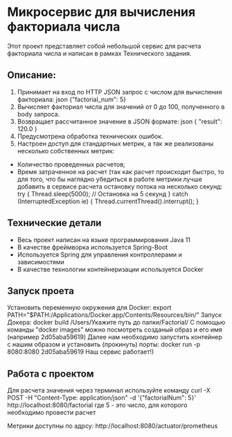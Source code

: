 # Микросервис для вычисления факториала числа
Этот проект представляет собой небольшой сервис для расчета факториала числа и написан в рамках Технического задания.
## Описание:
1. Принимает на вход по HTTP JSON запрос с числом для вычисления факториала: json {"factorial_num": 5}
2. Вычисляет факториал числа для значений от 0 до 100, полученного в body запроса.
3. Возвращает рассчитанное значение в JSON формате: json { "result": 120.0 }
4. Предусмотрена обработка технических ошибок.
5. Настроен доступ для стандартных метрик, а так же реализованы несколько собственных метрик:
- Количество проведенных расчетов;
- Время затраченное на расчет (так как расчет происходит быстро, то для того, что бы наглядно убедиться в работе метрики 
лучше добавить в сервисе расчета остановку потока на несколько секунд:
try {
Thread.sleep(5000); // Остановка на 5 секунд
} catch (InterruptedException ie) {
Thread.currentThread().interrupt();
}

## Технические детали
- Весь проект написан на языке программирования Java 11
- В качестве фреймворка используется Spring-Boot
- Используется Spring для управления контроллерами и зависимостями
- В качестве технологии контейнеризации используется Docker

## Запуск проета
Установить переменную окружения для Docker:
export PATH="$PATH:/Applications/Docker.app/Contents/Resources/bin/"
Запуск Докера:
docker build  /Users/Укажите путь до папки/Factorial/
С помощью команды "docker images" можно посмотреть созданый образ и его имя
(например 2d05aba59619)
Далее нам необходимо запустить контейнер с нашим образом и установить (прокинуть) порты: 
docker run -p 8080:8080 2d05aba59619
Наш сервис работает!)

## Работа с проектом
Для расчета значения через терминал используйте команду
curl -X POST -H "Content-Type: application/json" -d '{"factorialNum": 5}' http://localhost:8080/factorial
где 5 - это число, для которого необходимо провести расчет

Метрики доступны по адрсу:
http://localhost:8080/actuator/prometheus




